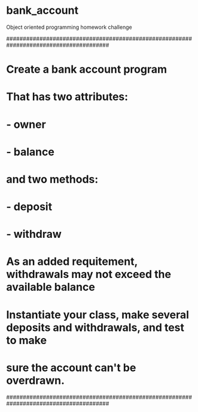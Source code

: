 # bank_account
Object oriented programming homework challenge 

#######################################################################################
# Create a bank account program
#
#       That has two attributes:
#
#       - owner
#       - balance
#
#       and two methods:
#
#       - deposit
#       - withdraw
#
# As an added requitement, withdrawals may not exceed the available balance
#
# Instantiate your class, make several deposits and withdrawals, and test to make
# sure the account can't be overdrawn.
#######################################################################################
